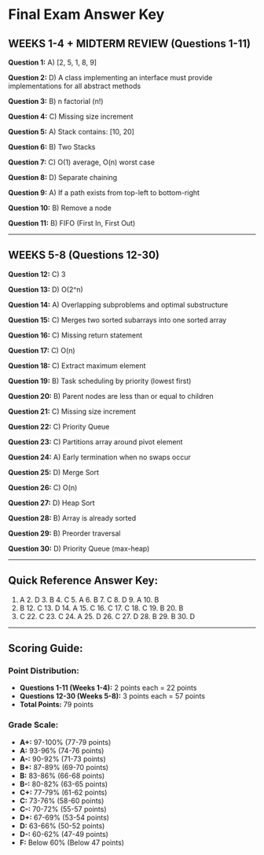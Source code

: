 # Final Exam Answer Key

## **WEEKS 1-4 + MIDTERM REVIEW (Questions 1-11)**

**Question 1:** A) [2, 5, 1, 8, 9]

**Question 2:** D) A class implementing an interface must provide implementations for all abstract methods

**Question 3:** B) n factorial (n!)

**Question 4:** C) Missing size increment

**Question 5:** A) Stack contains: [10, 20]

**Question 6:** B) Two Stacks

**Question 7:** C) O(1) average, O(n) worst case

**Question 8:** D) Separate chaining

**Question 9:** A) If a path exists from top-left to bottom-right

**Question 10:** B) Remove a node

**Question 11:** B) FIFO (First In, First Out)

---

## **WEEKS 5-8 (Questions 12-30)**

**Question 12:** C) 3

**Question 13:** D) O(2^n)

**Question 14:** A) Overlapping subproblems and optimal substructure

**Question 15:** C) Merges two sorted subarrays into one sorted array

**Question 16:** C) Missing return statement

**Question 17:** C) O(n)

**Question 18:** C) Extract maximum element

**Question 19:** B) Task scheduling by priority (lowest first)

**Question 20:** B) Parent nodes are less than or equal to children

**Question 21:** C) Missing size increment

**Question 22:** C) Priority Queue

**Question 23:** C) Partitions array around pivot element

**Question 24:** A) Early termination when no swaps occur

**Question 25:** D) Merge Sort

**Question 26:** C) O(n)

**Question 27:** D) Heap Sort

**Question 28:** B) Array is already sorted

**Question 29:** B) Preorder traversal

**Question 30:** D) Priority Queue (max-heap)

---

## **Quick Reference Answer Key:**
1. A  2. D  3. B  4. C  5. A  6. B  7. C  8. D  9. A  10. B  
11. B  12. C  13. D  14. A  15. C  16. C  17. C  18. C  19. B  20. B  
21. C  22. C  23. C  24. A  25. D  26. C  27. D  28. B  29. B  30. D

---

## **Scoring Guide:**

### Point Distribution:
- **Questions 1-11 (Weeks 1-4):** 2 points each = 22 points
- **Questions 12-30 (Weeks 5-8):** 3 points each = 57 points
- **Total Points:** 79 points

### Grade Scale:
- **A+:** 97-100% (77-79 points)
- **A:** 93-96% (74-76 points)
- **A-:** 90-92% (71-73 points)
- **B+:** 87-89% (69-70 points)
- **B:** 83-86% (66-68 points)
- **B-:** 80-82% (63-65 points)
- **C+:** 77-79% (61-62 points)
- **C:** 73-76% (58-60 points)
- **C-:** 70-72% (55-57 points)
- **D+:** 67-69% (53-54 points)
- **D:** 63-66% (50-52 points)
- **D-:** 60-62% (47-49 points)
- **F:** Below 60% (Below 47 points)